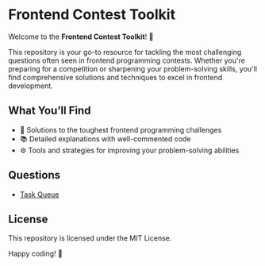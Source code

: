 # Frontend Contest Toolkit

Welcome to the **Frontend Contest Toolkit**! 🎉

This repository is your go-to resource for tackling the most challenging questions often seen in frontend programming contests. Whether you're preparing for a competition or sharpening your problem-solving skills, you'll find comprehensive solutions and techniques to excel in frontend development.

## What You’ll Find
- 🧠 Solutions to the toughest frontend programming challenges
- 📚 Detailed explanations with well-commented code
- ⚙️ Tools and strategies for improving your problem-solving abilities

## Questions
- [Task Queue](https://github.com/mahdipakravan-dev/frontend-contest-toolkit/tree/main/task-queue)

## License
This repository is licensed under the MIT License.

Happy coding! 🚀

